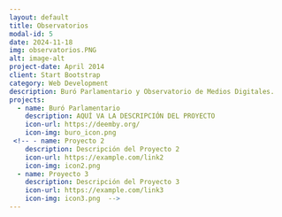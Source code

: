 ```yaml
---
layout: default
title: Observatorios
modal-id: 5
date: 2024-11-18
img: observatorios.PNG
alt: image-alt
project-date: April 2014
client: Start Bootstrap
category: Web Development
description: Buró Parlamentario y Observatorio de Medios Digitales.
projects:
  - name: Buró Parlamentario
    description: AQUÍ VA LA DESCRIPCIÓN DEL PROYECTO
    icon-url: https://deemby.org/
    icon-img: buro_icon.png
 <!-- - name: Proyecto 2
    description: Descripción del Proyecto 2
    icon-url: https://example.com/link2
    icon-img: icon2.png
  - name: Proyecto 3
    description: Descripción del Proyecto 3
    icon-url: https://example.com/link3
    icon-img: icon3.png  -->
---
```

